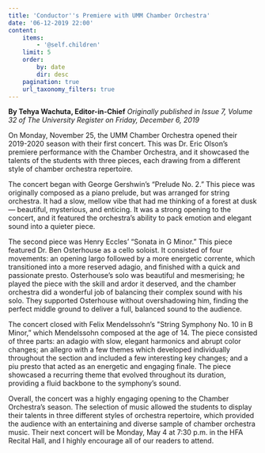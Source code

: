 ```yaml
---
title: 'Conductor''s Premiere with UMM Chamber Orchestra'
date: '06-12-2019 22:00'
content:
    items:
        - '@self.children'
    limit: 5
    order:
        by: date
        dir: desc
    pagination: true
    url_taxonomy_filters: true
---
```


**By Tehya Wachuta, Editor-in-Chief** _Originally published in Issue 7, Volume 32 of The University Register on Friday, December 6, 2019_

On Monday, November 25, the UMM Chamber Orchestra opened their 2019-2020 season with their first concert. This was Dr. Eric Olson’s premiere performance with the Chamber Orchestra, and it showcased the talents of the students with three pieces, each drawing from a different style of chamber orchestra repertoire.

The concert began with George Gershwin’s “Prelude No. 2.” This piece was originally composed as a piano prelude, but was arranged for string orchestra. It had a slow, mellow vibe that had me thinking of a forest at dusk — beautiful, mysterious, and enticing. It was a strong opening to the concert, and it featured the orchestra’s ability to pack emotion and elegant sound into a quieter piece.

The second piece was Henry Eccles’ “Sonata in G Minor.” This piece featured Dr. Ben Osterhouse as a cello soloist. It consisted of four movements: an opening largo followed by a more energetic corrente, which transitioned into a more reserved adagio, and finished with a quick and passionate presto. Osterhouse’s solo was beautiful and mesmerising; he played the piece with the skill and ardor it deserved, and the chamber orchestra did a wonderful job of balancing their complex sound with his solo. They supported Osterhouse without overshadowing him, finding the perfect middle ground to deliver a full, balanced sound to the audience.

The concert closed with Felix Mendelssohn’s "String Symphony No. 10 in B Minor,” which Mendelssohn composed at the age of 14. The piece consisted of three parts: an adagio with slow, elegant harmonics and abrupt color changes; an allegro with a few themes which developed individually throughout the section and included a few interesting key changes; and a piu presto that acted as an energetic and engaging finale. The piece showcased a recurring theme that evolved  throughout its duration, providing a fluid backbone to the symphony’s sound.

Overall, the concert was a highly engaging opening to the Chamber Orchestra’s season. The selection of music allowed the students to display their talents in three different styles of orchestra repertoire, which provided the audience with an entertaining and diverse sample of chamber orchestra music. Their next concert will be Monday, May 4 at 7:30 p.m. in the HFA Recital Hall, and I highly encourage all of our readers to attend.